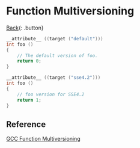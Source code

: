 # Function Multiversioning

[Back](./gcc.md){: .button}

```c
__attribute__ ((target ("default")))
int foo ()
{
	// The default version of foo.
	return 0;
}

__attribute__ ((target ("sse4.2")))
int foo ()
{
	// foo version for SSE4.2
	return 1;
}
```

## Reference

[GCC Function Multiversioning](https://gcc.gnu.org/wiki/FunctionMultiVersioning)
